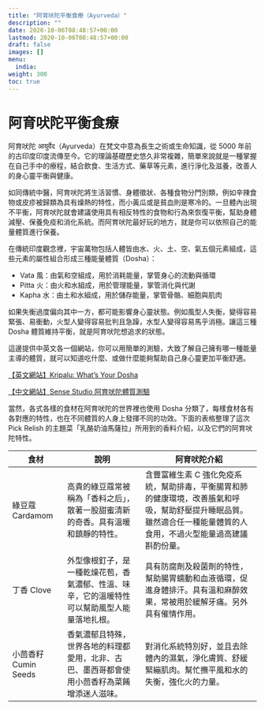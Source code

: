 ```yaml
---
title: "阿育吠陀平衡食療（Ayurveda）"
description: ""
date: 2020-10-06T08:48:57+00:00
lastmod: 2020-10-06T08:48:57+00:00
draft: false
images: []
menu:
  india:
weight: 300
toc: true
---
```


# 阿育吠陀平衡食療
阿育吠陀 आयुर्वेद（Ayurveda）在梵文中意為長生之術或生命知識，從 5000 年前的古印度印度流傳至今。它的理論基礎歷史悠久非常複雜，簡單來說就是一種掌握在自己手中的療程，結合飲食、生活方式、藥草等元素，進行淨化及滋養，改善人的身心靈平衡與健康。

如同傳統中醫，阿育吠陀將生活習慣、身體徵狀、各種食物分門別類，例如辛辣食物或皮疹被歸類為具有燥熱的特性，而小黃瓜或是貧血則是寒冷的。一旦體內出現不平衡，阿育吠陀就會建議使用具有相反特性的食物和行為來恢復平衡，幫助身體減壓、保養免疫和消化系統。而阿育吠陀最好玩的地方，就是你可以依照自己的能量體質進行保養。

在傳統印度觀念裡，宇宙萬物包括人體皆由水、火、土、空、氣五個元素組成，這些元素的屬性組合形成三種能量體質（Dosha）：

- Vata 風：由氣和空組成，用於消耗能量，掌管身心的流動與循環
- Pitta 火：由火和水組成，用於管理能量，掌管消化與代謝
- Kapha 水：由土和水組成，用於儲存能量，掌管骨骼、細胞與肌肉


如果失衡過度偏向其中一方，都可能影響身心靈狀態。例如風型人失衡，變得容易緊張、易衝動，火型人變得容易批判且急躁，水型人變得容易馬乎消極。讓這三種 Dosha 體質維持平衡，就是阿育吠陀想追求的狀態。

這邊提供中英文各一個網站，你可以用簡單的測驗，大致了解自己擁有哪一種能量主導的體質，就可以知道吃什麼、或做什麼能夠幫助自己身心靈更加平衡舒適。

[【英文網站】Kripalu: What’s Your Dosha](https://kripalu.org/content/whats-your-dosha)

[【中文網站】Sense Studio 阿育吠陀體質測驗](https://www.sensestudio.co/healthy-living/ayurveda-doshas-quiz)

當然，各式各樣的食材在阿育吠陀的世界裡也使用 Dosha 分類了，每樣食材各有各對應的特性，也在不同體質的人身上發揮不同的功效。下面的表格整理了這次 Pick Relish 的主題菜「乳酪奶油馬薩拉」所用到的香料介紹，以及它們的阿育吠陀特性。

| 食材               | 說明                                             | 阿育吠陀介紹                                                                              |
| ---------------- | ---------------------------------------------- | ----------------------------------------------------------------------------------- |
| 綠豆蔻 Cardamom     | 高貴的綠豆蔻常被稱為「香料之后」，散著一股甜蜜清新的奇香。具有溫暖和鎮靜的特性。       | 含豐富維生素 C 強化免疫系統，幫助排毒，平衡腸胃和肺的健康環境，改善脹氣和呼吸，幫助舒壓提升睡眠品質。雖然適合任一種能量體質的人食用，不過火型能量過高建議斟酌份量。 |
| 丁香 Clove         | 外型像根釘子，是一種乾燥花苞，香氣濃郁、性溫、味辛，它的溫暖特性可以幫助風型人能量落地扎根。 | 具有防腐劑及殺菌劑的特性，幫助腸胃蠕動和血液循環，促進身體排汗。具有溫和麻醉效果，常被用於緩解牙痛。另外具有催情作用。                         |
| 小茴香籽 Cumin Seeds | 香氣濃郁且特殊，世界各地的料理都愛用，北非、古巴、墨西哥都會使用小茴香籽為菜餚增添迷人滋味。 | 對消化系統特別好，並且去除體內的濕氣，淨化膚質、舒緩緊繃肌肉。幫忙撫平風和水的失衡，強化火的力量。                                   |

